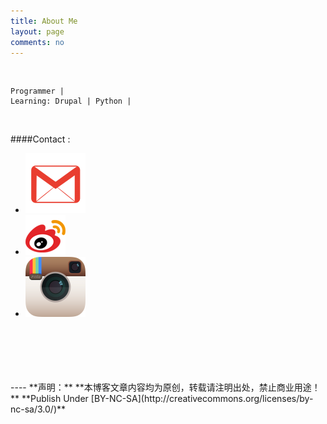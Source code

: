 ```yaml
---
title: About Me
layout: page
comments: no
---
```

<br/>

	Programmer | 
	Learning: Drupal | Python | 
  
<br/>

####Contact :        

- [![](/media/images/gmail.png)](hamniba8@gmail.com)     
- [![](/media/images/weibo.png)](http://weibo.com/hamniba)  
- [![](/media/images/instagram.png)](http://instagram.com/hamniba)
        


<br/>
<br/>
<br/>
<br/>
<br/>
----
**声明：**  
**本博客文章内容均为原创，转载请注明出处，禁止商业用途！**  
**Publish Under [BY-NC-SA](http://creativecommons.org/licenses/by-nc-sa/3.0/)**  
